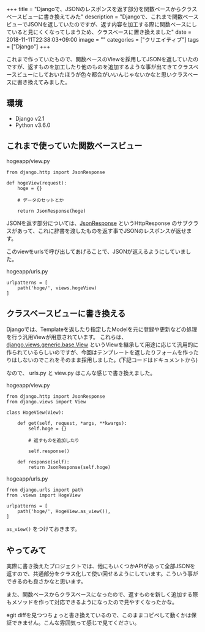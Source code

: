 +++
title = "Djangoで、JSONのレスポンスを返す部分を関数ベースからクラスベースビューに書き換えてみた"
description = "Djangoで、これまで関数ベースビューでJSONを返していたのですが、返す内容を加工する際に関数ベースにしていると見にくくなってしまうため、クラスベースに置き換えました"
date = 2018-11-11T22:38:03+09:00
image = ""
categories = ["クリエイティブ"]
tags = ["Django"]
+++

これまで作っていたもので、関数ベースのViewを採用してJSONを返していたのですが、返すものを加工したり他のものを追加するような事が出てきてクラスベースビューにしておいたほうが色々都合がいいんじゃないかなと思いクラスベースに書き換えてみました。

## 環境

- Django v2.1
- Python v3.6.0

## これまで使っていた関数ベースビュー


hogeapp/view.py

```
from django.http import JsonResponse

def hogeView(request):
    hoge = {}

    # データのセットとか
 
    return JsonResponse(hoge)
```

JSONを返す部分については、[JsonResponse](https://docs.djangoproject.com/ja/2.1/topics/class-based-views/#supporting-other-http-methods) というHttpResponse のサブクラスがあって、これに辞書を渡したものを返す事でJSONのレスポンスが返せます。

このviewをurlsで呼び出してあげることで、JSONが返えるようにしていました。

hogeapp/urls.py

```
urlpatterns = [
    path('hoge/', views.hogeView)
]
```

## クラスベースビューに書き換える
Djangoでは、Templateを返したり指定したModelを元に登録や更新などの処理を行う汎用Viewが用意されています。
これらは、[django.views.generic.base.View](https://docs.djangoproject.com/ja/2.1/ref/class-based-views/base/#view) というViewを継承して用途に応じて汎用的に作られているらしいのですが、今回はテンプレートを返したりフォームを作ったりはしないのでこれをそのまま採用しました。(下記コードはドキュメントから)

なので、 urls.py と view.py はこんな感じで書き換えました。

hogeapp/view.py

```
from django.http import JsonResponse
from django.views import View

class HogeView(View):

    def get(self, request, *args, **kwargs):
        self.hoge = {}

        # 返すものを追加したり

        self.response()
    
    def response(self):
        return JsonResponse(self.hoge)
```

hogeapp/urls.py

```
from django.urls import path
from .views import HogeView

urlpatterns = [
    path('hoge/', HogeView.as_view()),
]
```

``as_view()`` をつけておきます。


## やってみて
実際に書き換えたプロジェクトでは、他にもいくつかAPIがあって全部JSONを返すので、共通部分をクラス化して使い回せるようにしています。こういう事ができるのも良さかなと思います。

また、関数ベースからクラスベースになったので、返すものを新しく追加する際もメソッドを作って対応できるようになったので見やすくなったかな。

※git diffを見つつちょっと書き換えているので、このままコピペして動くかは保証できません。こんな雰囲気って感じで見てください。